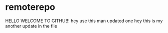 # remoterepo
HELLO WELCOME TO GITHUB!  hey use this man updated one 
hey this is my another update in the file
